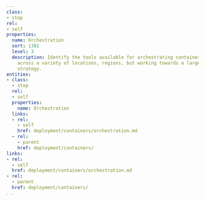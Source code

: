 ```yaml
---
class:
- stop
rel:
- self
properties:
  name: Orchestration
  sort: 1381
  level: 3
  description: Identify the tools available for orchestrating container deployment
    across a variety of locations, regions, but working towards a larger API lifecycle
    strategy.
entities:
- class:
  - stop
  rel:
  - self
  properties:
    name: Orchestration
  links:
  - rel:
    - self
    href: deployment/containers/orchestration.md
  - rel:
    - parent
    href: deployment/containers/
links:
- rel:
  - self
  href: deployment/containers/orchestration.md
- rel:
  - parent
  href: deployment/containers/
...
```


